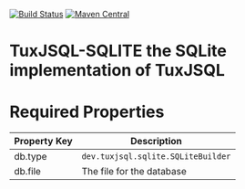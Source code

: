 [![Build Status](https://travis-ci.org/tuxjsql/sqlite.svg?branch=master)](https://travis-ci.org/tuxjsql/sqlite)
[![Maven Central](https://maven-badges.herokuapp.com/maven-central/dev.tuxjsql/sqlite/badge.svg)](https://mvnrepository.com/artifact/dev.tuxjsql/sqlite)
# TuxJSQL-SQLITE the SQLite implementation of TuxJSQL

# Required Properties

|Property Key| Description | 
|--|--|
| db.type | `dev.tuxjsql.sqlite.SQLiteBuilder` |
| db.file | The file for the database |  
